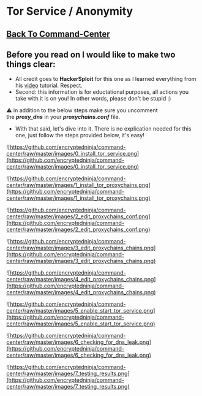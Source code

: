 # Tor Service / Anonymity

## [Back To Command-Center](../Command-Center%2067dcab8dad014156bed16a9e6953166c.md)

## Before you read on I would like to make two things clear:

- All credit goes to **HackerSploit** for this one as I learned everything from his [video](https://youtu.be/NN9fQwiomAU) tutorial. Respect.
- Second: this information is for eductational purposes, all actions you take with it is on you! In other words, please don't be stupid :)

⚠️ in addition to the below steps make sure you uncomment the ***proxy_dns*** in your ***proxychains.conf*** file.

- With that said, let's dive into it. There is no explication needed for this one, just follow the steps provided below, it's easy!

![https://github.com/encryptedninja/command-center/raw/master/images/0_install_tor_service.png](https://github.com/encryptedninja/command-center/raw/master/images/0_install_tor_service.png)

![https://github.com/encryptedninja/command-center/raw/master/images/1_install_tor_proxychains.png](https://github.com/encryptedninja/command-center/raw/master/images/1_install_tor_proxychains.png)

![https://github.com/encryptedninja/command-center/raw/master/images/2_edit_proxychains_conf.png](https://github.com/encryptedninja/command-center/raw/master/images/2_edit_proxychains_conf.png)

![https://github.com/encryptedninja/command-center/raw/master/images/3_edit_proxychains_chains.png](https://github.com/encryptedninja/command-center/raw/master/images/3_edit_proxychains_chains.png)

![https://github.com/encryptedninja/command-center/raw/master/images/4_edit_proxychains_chains.png](https://github.com/encryptedninja/command-center/raw/master/images/4_edit_proxychains_chains.png)

![https://github.com/encryptedninja/command-center/raw/master/images/5_enable_start_tor_service.png](https://github.com/encryptedninja/command-center/raw/master/images/5_enable_start_tor_service.png)

![https://github.com/encryptedninja/command-center/raw/master/images/6_checking_for_dns_leak.png](https://github.com/encryptedninja/command-center/raw/master/images/6_checking_for_dns_leak.png)

![https://github.com/encryptedninja/command-center/raw/master/images/7_testing_results.png](https://github.com/encryptedninja/command-center/raw/master/images/7_testing_results.png)
